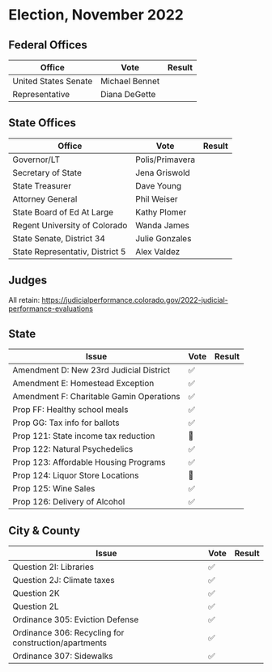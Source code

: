 # Election, November 2022

## Federal Offices

| Office | Vote | Result |
|--------|------|--------|
| United States Senate | Michael Bennet | |
| Representative | Diana DeGette | |

## State Offices

| Office | Vote | Result |
|--------|------|--------|
| Governor/LT | Polis/Primavera | |
| Secretary of State | Jena Griswold | |
| State Treasurer | Dave Young | |
| Attorney General | Phil Weiser | |
| State Board of Ed At Large | Kathy Plomer | |
| Regent University of Colorado | Wanda James | |
| State Senate, District 34 | Julie Gonzales | |
| State Representativ, District 5 | Alex Valdez | |

## Judges

All retain: https://judicialperformance.colorado.gov/2022-judicial-performance-evaluations

## State

| Issue | Vote | Result |
|-------|------|--------|
| Amendment D: New 23rd Judicial District | :white_check_mark: | |
| Amendment E: Homestead Exception | :white_check_mark: | |
| Amendment F: Charitable Gamin Operations | :white_check_mark: | |
| Prop FF: Healthy school meals | :white_check_mark: | |
| Prop GG: Tax info for ballots | :white_check_mark: | |
| Prop 121: State income tax reduction |  :no_entry_sign: | |
| Prop 122: Natural Psychedelics | :white_check_mark: | |
| Prop 123: Affordable Housing Programs | :white_check_mark: | |
| Prop 124: Liquor Store Locations | :no_entry_sign: | |
| Prop 125: Wine Sales | :white_check_mark: | |
| Prop 126: Delivery of Alcohol | :white_check_mark: | |

## City & County

| Issue | Vote | Result |
|-------|------|--------|
| Question 2I: Libraries | :white_check_mark: | |
| Question 2J: Climate taxes | :white_check_mark: | |
| Question 2K | :white_check_mark: | |
| Question 2L | :white_check_mark: | |
| Ordinance 305: Eviction Defense | :white_check_mark: | |
| Ordinance 306: Recycling for construction/apartments | :white_check_mark: | |
| Ordinance 307: Sidewalks | :white_check_mark: | |

